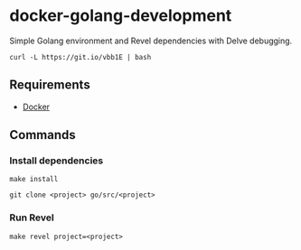 # docker-golang-development
Simple Golang environment and Revel dependencies with Delve debugging.
```
curl -L https://git.io/vbb1E | bash
```
## Requirements
- [Docker](https://docs.docker.com/engine/installation/)

## Commands
### Install dependencies
```
make install
```
```
git clone <project> go/src/<project>
```

### Run Revel

```
make revel project=<project>
```

